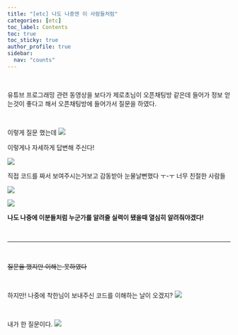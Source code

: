 ```yaml
---
title: "[etc] 나도 나중엔 이 사람들처럼"
categories: [etc]
toc_label: Contents
toc: true
toc_sticky: true
author_profile: true
sidebar:
  nav: "counts"
---
```


<br>

유튜브 프로그래밍 관련 동영상을 보다가 제로초님이 오픈채팅방 같은데 들어가 정보 얻는것이 좋다고 해서 오픈채팅방에 들어가서 질문을 하였다.

<br>

이렇게 질문 했는데
![](https://velog.velcdn.com/images/sieunpark/post/e85e3189-032c-434d-b446-c1e3f91976c0/image.png)

이렇게나 자세하게 답변해 주신다!

![](https://velog.velcdn.com/images/sieunpark/post/2eb60fa6-c708-443b-a72e-964e66aa7824/image.png)

직접 코드를 짜서 보여주시는거보고 감동받아 눈물날뻔했다 ㅜ-ㅜ 너무 친절한 사람들

![](https://velog.velcdn.com/images/sieunpark/post/7197a2d9-2c55-41e7-a78f-46e3208a63af/image.png)

![](https://velog.velcdn.com/images/sieunpark/post/88dad393-bb7a-4655-ae58-dc037c6d6026/image.png)

**나도 나중에 이분들처럼 누군가를 알려줄 실력이 됐을때 열심히 알려줘야겠다!**

<br>

---

<br>

~~질문을 했지만 이해는 못하였다~~

<br>

하지만! 나중에 착한님이 보내주신 코드를 이해하는 날이 오겠지?
![](https://velog.velcdn.com/images/sieunpark/post/ab5512ac-450e-4983-a42e-e6fb5926a03e/image.png)

<br>

내가 한 질문이다.
![](https://velog.velcdn.com/images/sieunpark/post/aa1b4cf2-c950-4f00-a308-86560322fc3d/image.png)
